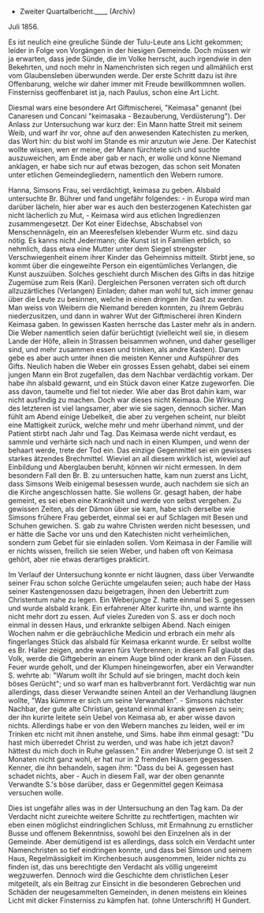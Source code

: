 + Zweiter Quartalbericht.____ (Archiv)

 Juli 1856.

Es ist neulich eine greuliche Sünde der Tulu-Leute ans Licht gekommen; leider in Folge von Vorgängen in der hiesigen Gemeinde. Doch müssen wir ja erwarten, dass jede Sünde, die im Volke herrscht, auch irgendwie in den Bekehrten, und noch mehr in Namenchristen sich regen und allmählich erst vom Glaubensleben überwunden werde. Der erste Schritt dazu ist ihre Offenbarung, welche wir daher immer mit Freude bewillkommnen wollen. Finsterniss geoffenbaret ist ja, nach Paulus, schon eine Art Licht.

Diesmal wars eine besondere Art Giftmischerei, "Keimasa" genannt (bei Canaresen und Concani "keimasaka - Bezauberung, Verdüsterung"). Der Anlass zur Untersuchung war kurz der: Ein Mann hatte Streit mit seinem Weib, und warf ihr vor, ohne auf den anwesenden Katechisten zu merken, das Wort hin: du bist wohl im Stande es mir anzutun wie Jene. Der Katechist wollte wissen, wen er meine, der Mann fürchtete sich und suchte auszuweichen, am Ende aber gab er nach, er wolle und könne Niemand anklagen, er habe sich nur auf etwas bezogen, das schon seit Monaten unter etlichen Gemeindegliedern, namentlich den Webern rumore.

Hanna, Simsons Frau, sei verdächtigt, keimasa zu geben. Alsbald untersuchte Br. Bührer und fand ungefähr folgendes: - in Europa wird man darüber lächeln, hier aber war es auch den besterzogenen Katechisten gar nicht lächerlich zu Mut, - Keimasa wird aus etlichen Ingredienzen zusammengesetzt. Der Kot einer Eidechse, Abschabsel von Menschennägeln, ein an Meeresfelsen klebender Wurm etc. sind dazu nötig. Es kanns nicht Jedermann; die Kunst ist in Familien erblich, so nehmlich, dass etwa eine Mutter unter dem Siegel strengster Verschwiegenheit einem ihrer Kinder das Geheimniss mitteilt. Stirbt jene, so kommt über die eingeweihte Person ein eigentümliches Verlangen, die Kunst auszuüben. Solches geschieht durch Mischen des Gifts in das hitzige Zugemüse zum Reis (Kari). Dergleichen Personen verraten sich oft durch allzuzärtliches (Verlangen) Einladen; daher man wohl tut, sich immer genau über die Leute zu besinnen, welche in einen dringen ihr Gast zu werden. Man weiss von Weibern die Niemand bereden konnten, zu ihrem Gebräu niederzusitzen, und dann in wahrer Wut der Giftmischerei ihren Kindern Keimasa gaben. In gewissen Kasten herrsche das Laster mehr als in andern. Die Weber namentlich seien dafür berüchtigt (vielleicht weil sie, in diesem Lande der Höfe, allein in Strassen beisammen wohnen, und daher geselliger sind, und mehr zusammen essen und trinken, als andre Kasten). Darum gebe es aber auch unter ihnen die meisten Kenner und Aufspührer des Gifts. Neulich haben die Weber ein grosses Essen gehabt, dabei sei einem jungen Mann ein Brot zugefallen, das dem Nachbar verdächtig vorkam. Der habe ihn alsbald gewarnt, und ein Stück davon einer Katze zugeworfen. Die ass davon, taumelte und fiel tot nieder. Wie aber das Brot dahin kam, war nicht ausfindig zu machen. Doch war dieses nicht Keimasa. Die Wirkung des letzteren ist viel langsamer, aber wie sie sagen, dennoch sicher. Man fühlt am Abend einige Uebelkeit, die aber zu vergehen scheint, nur bleibt eine Mattigkeit zurück, welche mehr und mehr überhand nimmt, und der Patient stirbt nach Jahr und Tag. Das Keimasa werde nicht verdaut, es sammle und verhärte sich nach und nach in einen Klumpen, und wenn der behaart werde, trete der Tod ein. Das einzige Gegenmittel sei ein gewisses starkes ätzendes Brechmittel. Wieviel an all diesem wirklich ist, wieviel auf Einbildung und Aberglauben beruht, können wir nicht ermessen. In dem besondern Fall den Br. B. zu untersuchen hatte, kam nun zuerst ans Licht, dass Simsons Weib einigemal besessen wurde, auch nachdem sie sich an die Kirche angeschlossen hatte. Sie wollens Gr. gesagt haben, der habe gemeint, es sei eben eine Krankheit und werde von selbst vergehen. Zu gewissen Zeiten, als der Dämon über sie kam, habe sich derselbe wie Simsons frühere Frau geberdet, einmal sei er auf Schlagen mit Besen und Schuhen gewichen. S. gab zu wahre Christen werden nicht besessen, und er hätte die Sache vor uns und den Katechisten nicht verheimlichen, sondern zum Gebet für sie einladen sollen. Vom Keimasa in der Familie will er nichts wissen, freilich sie seien Weber, und haben oft von Keimasa gehört, aber nie etwas derartiges prakticirt.

Im Verlauf der Untersuchung konnte er nicht läugnen, dass über Verwandte seiner Frau schon solche Gerüchte umgelaufen seien; auch habe der Hass seiner Kastengenossen dazu beigetragen, ihnen den Uebertritt zum Christentum nahe zu legen. Ein Weberjunge Z. hatte einmal bei S. gegessen und wurde alsbald krank. Ein erfahrener Alter kurirte ihn, und warnte ihn nicht mehr dort zu essen. Auf vieles Zureden von S. ass er doch noch einmal in dessen Haus, und erkrankte selbigen Abend. Nach einigen Wochen nahm er die gebräuchliche Medicin und erbrach ein mehr als fingerlanges Stück das alsbald für Keimasa erkannt wurde. Er selbst wollte es Br. Haller zeigen, andre waren fürs Verbrennen; in diesem Fall glaubt das Volk, werde die Giftgeberin an einem Auge blind oder krank an den Füssen. Feuer wurde geholt, und der Klumpen hineingeworfen, aber ein Verwandter S. wehrte ab: "Warum wollt ihr Schuld auf sie bringen, macht doch kein böses Gerücht"; und so warf man es halbverbrannt fort. Verdächtig war nun allerdings, dass dieser Verwandte seinen Anteil an der Verhandlung läugnen wollte, "Was kümmre er sich um seine Verwandten". - Simsons nächster Nachbar, der gute alte Christian, gestand einmal krank gewesen zu sein; der ihn kurirte leitete sein Uebel von Keimasa ab, er aber wisse davon nichts. Allerdings habe er von den Webern manches zu leiden, weil er im Trinken etc nicht mit ihnen anstehe, und Sims. habe ihm einmal gesagt: "Du hast mich überredet Christ zu werden, und was habe ich jetzt davon? hättest du mich doch in Ruhe gelassen." 
Ein andrer Weberjunge O. ist seit 2 Monaten nicht ganz wohl, er hat nur in 2 fremden Häusern gegessen. Kenner, die ihn behandeln, sagen ihm: "Dass du bei A. gegessen hast schadet nichts, aber - Auch in diesem Fall, war der oben genannte Verwandte S.'s böse darüber, dass er Gegenmittel gegen Keimasa versuchen wolle.

Dies ist ungefähr alles was in der Untersuchung an den Tag kam. Da der Verdacht nicht zureichte weitere Schritte zu rechtfertigen, machten wir eben einen möglichst eindringlichen Schluss, mit Ermahnung zu ernstlicher Busse und offenem Bekenntniss, sowohl bei den Einzelnen als in der Gemeinde. Aber demütigend ist es allerdings, dass solch ein Verdacht unter Namenchristen so tief eindringen konnte, und dass bei Simson und seinem Haus, Regelmässigkeit im Kirchenbesuch ausgenommen, leider nichts zu finden ist, das uns berechtigte den Verdacht als völlig ungereimt wegzuwerfen. Dennoch wird die Geschichte dem christlichen Leser mitgeteilt, als ein Beitrag zur Einsicht in die besonderen Gebrechen und Schäden der neugesammelten Gemeinden, in denen meistens ein kleines Licht mit dicker Finsterniss zu kämpfen hat.  (ohne Unterschrift) H Gundert.

